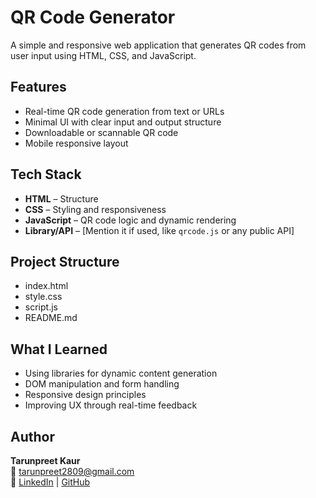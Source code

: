 # QR Code Generator 

A simple and responsive web application that generates QR codes from user input using HTML, CSS, and JavaScript.

## Features

- Real-time QR code generation from text or URLs
- Minimal UI with clear input and output structure
- Downloadable or scannable QR code
- Mobile responsive layout

## Tech Stack

- **HTML** – Structure
- **CSS** – Styling and responsiveness
- **JavaScript** – QR code logic and dynamic rendering
- **Library/API** – [Mention it if used, like `qrcode.js` or any public API]

## Project Structure
- index.html
- style.css
- script.js
- README.md


## What I Learned

- Using libraries for dynamic content generation
- DOM manipulation and form handling
- Responsive design principles
- Improving UX through real-time feedback

## Author

**Tarunpreet Kaur**  
📧 tarunpreet2809@gmail.com  
🔗 [LinkedIn](https://www.linkedin.com/in/tarunpreet--kaur/) | [GitHub](https://github.com/tarunpreetk009)



